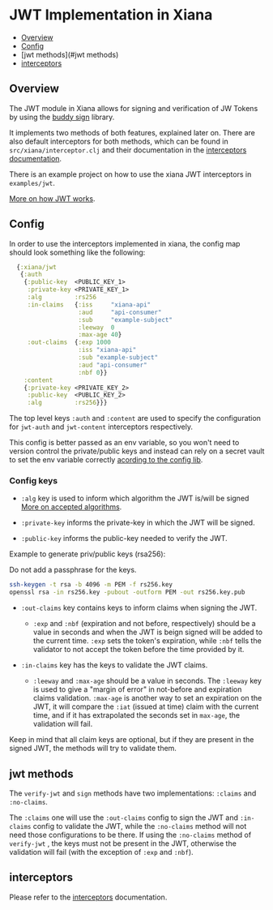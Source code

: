 # JWT Implementation in Xiana

- [Overview](#Overview)
- [Config](#Config)
- [jwt methods](#jwt methods)
- [interceptors](#interceptors)

## Overview

The JWT module in Xiana allows for signing and verification of JW Tokens by using
the [buddy sign](https://github.com/funcool/buddy-sign) library.

It implements two methods of both features, explained later on. There are also default interceptors for both methods,
which can be found in `src/xiana/interceptor.clj` and their documentation in
the [interceptors documentation](./doc/interceptors.md).

There is an example project on how to use the xiana JWT interceptors in `examples/jwt`.

[More on how JWT works](https://jwt.io/introduction).

## Config

In order to use the interceptors implemented in xiana, the config map should look something like the following:

```clojure
  {:xiana/jwt
   {:auth
    {:public-key  <PUBLIC_KEY_1>
     :private-key <PRIVATE_KEY_1>
     :alg         :rs256
     :in-claims   {:iss     "xiana-api"
                   :aud     "api-consumer"
                   :sub     "example-subject"
                   :leeway  0
                   :max-age 40}
     :out-claims  {:exp 1000
                   :iss "xiana-api"
                   :sub "example-subject"
                   :aud "api-consumer"
                   :nbf 0}}
    :content
    {:private-key <PRIVATE_KEY_2>
     :public-key  <PUBLIC_KEY_2>
     :alg         :rs256}}}
```

The top level keys `:auth` and `:content` are used to specify the configuration for `jwt-auth` and `jwt-content`
interceptors respectively.

This config is better passed as an env variable, so you won't need to version control the private/public keys and
instead can rely on a secret vault to set the env variable
correctly [acording to the config lib](https://github.com/yogthos/config).

### Config keys

- `:alg` key is used to inform which algorithm the JWT is/will be
  signed [More on accepted algorithms](https://funcool.github.io/buddy-sign/latest/01-jwt.html).

- `:private-key` informs the private-key in which the JWT will be signed.

- `:public-key` informs the public-key needed to verify the JWT.

Example to generate priv/public keys (rsa256):

Do not add a passphrase for the keys.

```sh
ssh-keygen -t rsa -b 4096 -m PEM -f rs256.key
openssl rsa -in rs256.key -pubout -outform PEM -out rs256.key.pub
```

- `:out-claims` key contains keys to inform claims when signing the JWT.
    * `:exp` and `:nbf` (expiration and not before, respectively) should be a value in seconds and when the JWT is beign
      signed will be added to the current time. `:exp` sets the token's expiration, while `:nbf` tells the validator to
      not accept the token before the time provided by it.

- `:in-claims` key has the keys to validate the JWT claims.
    * `:leeway` and `:max-age`  should be a value in seconds. The `:leeway` key is used to give a "margin of error" in
      not-before and expiration claims validation. `:max-age` is another way to set an expiration on the JWT, it will
      compare the `:iat` (issued at time) claim with the current time, and if it has extrapolated the seconds set
      in `max-age`, the validation will fail.

Keep in mind that all claim keys are optional, but if they are present in the signed JWT, the methods will try to
validate them.

## jwt methods

The `verify-jwt` and `sign` methods have two implementations: `:claims` and `:no-claims`.

The `:claims` one will use the `:out-claims` config to sign the JWT and `:in-claims` config to validate the JWT, while
the `:no-claims` method will not need those configurations to be there. If using the `:no-claims` method of `verify-jwt`
, the keys must not be present in the JWT, otherwise the validation will fail (with the exception of `:exp` and `:nbf`).

## interceptors

Please refer to the [interceptors]("./doc/interceptors.md") documentation.
